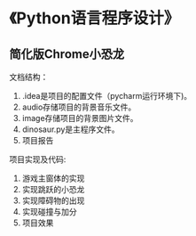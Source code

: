 # 《Python语言程序设计》
## 简化版Chrome小恐龙

文档结构：
   1. .idea是项目的配置文件（pycharm运行环境下)。
   2. audio存储项目的背景音乐文件。
   3. image存储项目的背景图片文件。
   4. dinosaur.py是主程序文件。
   5. 项目报告

项目实现及代码:
  1. 游戏主窗体的实现
  2. 实现跳跃的小恐龙
  3. 实现障碍物的出现
  4. 实现碰撞与加分
  5. 项目效果




